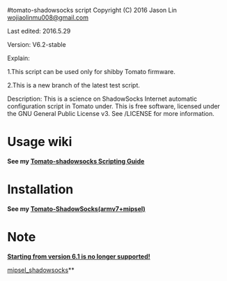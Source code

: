 #tomato-shadowsocks script
Copyright (C) 2016 Jason Lin <wojiaolinmu008@gmail.com>

Last edited: 2016.5.29

Version: V6.2-stable

Explain:

1.This script can be used only for shibby Tomato firmware.

2.This is a new branch of the latest test script.

Description: This is a science on ShadowSocks Internet automatic configuration script in Tomato under.
This is free software, licensed under the GNU General Public License v3.
See /LICENSE for more information.

# Usage wiki
**See my [Tomato-shadowsocks Scripting Guide](http://www.router008.com/2016/02/14/Tomato-shadowsocks-Scripting-Guide/)**

# Installation
**See my [Tomato-ShadowSocks(armv7+mipsel)](http://www.router008.com/2016/05/09/Tomato-ShadowSocks/)**

# Note

**<u>
Starting from version 6.1 is no longer supported!</u>**

[mipsel_shadowsocks](https://github.com/houzi-/tomato-shadowsocks/releases/tag/v6.1-stable/)**
